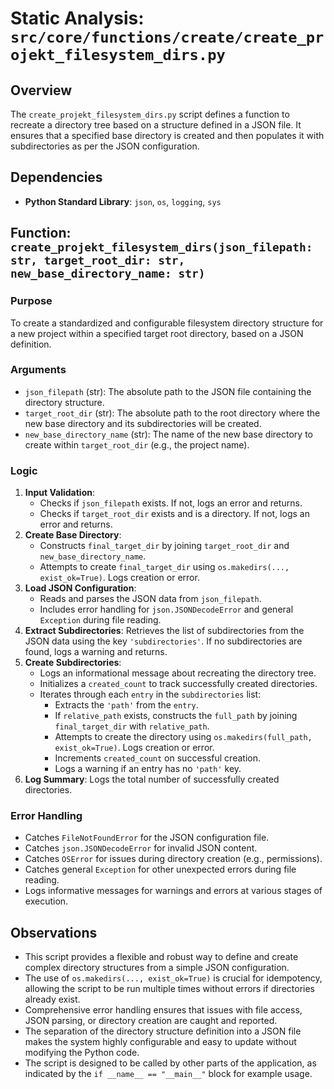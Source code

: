 # Static Analysis: `src/core/functions/create/create_projekt_filesystem_dirs.py`

## Overview
The `create_projekt_filesystem_dirs.py` script defines a function to recreate a directory tree based on a structure defined in a JSON file. It ensures that a specified base directory is created and then populates it with subdirectories as per the JSON configuration.

## Dependencies
- **Python Standard Library**: `json`, `os`, `logging`, `sys`

## Function: `create_projekt_filesystem_dirs(json_filepath: str, target_root_dir: str, new_base_directory_name: str)`

### Purpose
To create a standardized and configurable filesystem directory structure for a new project within a specified target root directory, based on a JSON definition.

### Arguments
- `json_filepath` (str): The absolute path to the JSON file containing the directory structure.
- `target_root_dir` (str): The absolute path to the root directory where the new base directory and its subdirectories will be created.
- `new_base_directory_name` (str): The name of the new base directory to create within `target_root_dir` (e.g., the project name).

### Logic
1.  **Input Validation**: 
    - Checks if `json_filepath` exists. If not, logs an error and returns.
    - Checks if `target_root_dir` exists and is a directory. If not, logs an error and returns.
2.  **Create Base Directory**: 
    - Constructs `final_target_dir` by joining `target_root_dir` and `new_base_directory_name`.
    - Attempts to create `final_target_dir` using `os.makedirs(..., exist_ok=True)`. Logs creation or error.
3.  **Load JSON Configuration**: 
    - Reads and parses the JSON data from `json_filepath`.
    - Includes error handling for `json.JSONDecodeError` and general `Exception` during file reading.
4.  **Extract Subdirectories**: Retrieves the list of subdirectories from the JSON data using the key `'subdirectories'`. If no subdirectories are found, logs a warning and returns.
5.  **Create Subdirectories**: 
    - Logs an informational message about recreating the directory tree.
    - Initializes a `created_count` to track successfully created directories.
    - Iterates through each `entry` in the `subdirectories` list:
        - Extracts the `'path'` from the `entry`.
        - If `relative_path` exists, constructs the `full_path` by joining `final_target_dir` with `relative_path`.
        - Attempts to create the directory using `os.makedirs(full_path, exist_ok=True)`. Logs creation or error.
        - Increments `created_count` on successful creation.
        - Logs a warning if an entry has no `'path'` key.
6.  **Log Summary**: Logs the total number of successfully created directories.

### Error Handling
- Catches `FileNotFoundError` for the JSON configuration file.
- Catches `json.JSONDecodeError` for invalid JSON content.
- Catches `OSError` for issues during directory creation (e.g., permissions).
- Catches general `Exception` for other unexpected errors during file reading.
- Logs informative messages for warnings and errors at various stages of execution.

## Observations
- This script provides a flexible and robust way to define and create complex directory structures from a simple JSON configuration.
- The use of `os.makedirs(..., exist_ok=True)` is crucial for idempotency, allowing the script to be run multiple times without errors if directories already exist.
- Comprehensive error handling ensures that issues with file access, JSON parsing, or directory creation are caught and reported.
- The separation of the directory structure definition into a JSON file makes the system highly configurable and easy to update without modifying the Python code.
- The script is designed to be called by other parts of the application, as indicated by the `if __name__ == "__main__"` block for example usage.
